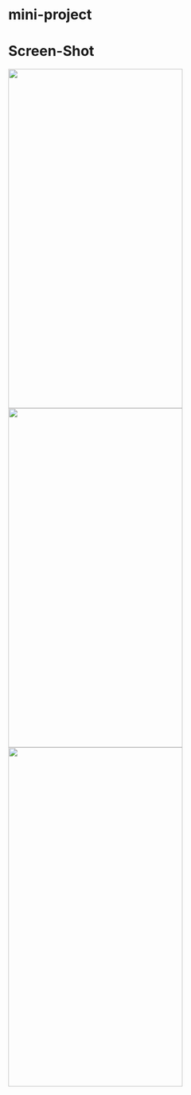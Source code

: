 # mini-project




# Screen-Shot
<img src="https://user-images.githubusercontent.com/29129003/99960232-132c9d00-2d95-11eb-92be-3209e5dae262.png" width="350" height="680" />

<img src="https://user-images.githubusercontent.com/29129003/99960727-e75de700-2d95-11eb-82f6-f3a8797e9e7c.png" width="350" height="680" />

<img src="https://user-images.githubusercontent.com/29129003/99960766-f6dd3000-2d95-11eb-8aea-3de634edcfec.png" width="350" height="680" />

